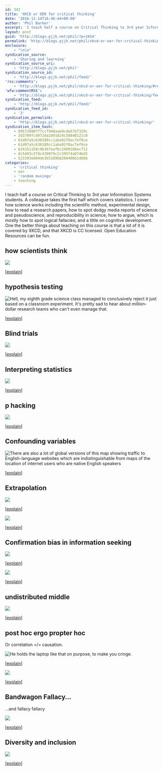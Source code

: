 ```yaml
---
id: 342
title: 'XKCD or OER for critical thinking'
date: '2016-11-14T16:46:44+00:00'
author: 'Phil Barker'
excerpt: 'I teach half a course on Critical Thinking to 3rd year Information Systems students. A colleague takes the first half which covers statistics. I cover how science works including&nbsp;the scientific method, experimental design, how to read a research papers, how to spot dodgy media reports of science and pseudoscience, and reproducibility in science;&nbsp;how to argue, &hellip; <a href="http://blogs.pjjk.net/phil/xkcd-or-oer-for-critical-thinking/">Continue reading <span>XKCD or OER for critical thinking</span> <span>&rarr;</span></a>'
layout: post
guid: 'http://blogs.pjjk.net/phil/?p=1654'
permalink: 'http://blogs.pjjk.net/phil/xkcd-or-oer-for-critical-thinking/'
enclosure:
    - "\n\n"
syndication_source:
    - 'Sharing and learning'
syndication_source_uri:
    - 'http://blogs.pjjk.net/phil'
syndication_source_id:
    - 'http://blogs.pjjk.net/phil/feed/'
'rss:comments':
    - 'http://blogs.pjjk.net/phil/xkcd-or-oer-for-critical-thinking/#respond'
'wfw:commentRSS':
    - 'http://blogs.pjjk.net/phil/xkcd-or-oer-for-critical-thinking/feed/'
syndication_feed:
    - 'http://blogs.pjjk.net/phil/feed/'
syndication_feed_id:
    - '2'
syndication_permalink:
    - 'http://blogs.pjjk.net/phil/xkcd-or-oer-for-critical-thinking/'
syndication_item_hash:
    - 895726007f7ccf948aae9c4e6767329c
    - 3d3709fcd972da2d91824c58848121c8
    - 61d07a5c630189cc1aba92f8ac7ef9ce
    - 61d07a5c630189cc1aba92f8ac7ef9ce
    - b24151158c9b3b7eafbc24091b6ec712
    - dc5493c2f8c439079c2c595f4a074bd5
    - 523193e084de3b5189b6268406b1db6b
categories:
    - 'critical thinking'
    - oer
    - 'random musings'
    - teaching
---
```


I teach half a course on Critical Thinking to 3rd year Information Systems students. A colleague takes the first half which covers statistics. I cover how science works including the scientific method, experimental design, how to read a research papers, how to spot dodgy media reports of science and pseudoscience, and reproducibility in science; how to argue, which is mostly how to spot logical fallacies; and a little on cognitive development. One the better things about teaching on this course is that a lot of it is covered by XKCD, and that XKCD is CC licensed. Open Education Resources can be fun.

## how scientists think

![](http://imgs.xkcd.com/comics/the_difference.png)

\[[explain](http://www.explainxkcd.com/wiki/index.php/242)\]

## hypothesis testing

![Hell, my eighth grade science class managed to conclusively reject it just based on a classroom experiment. It's pretty sad to hear about million-dollar research teams who can't even manage that.](http://imgs.xkcd.com/comics/null_hypothesis.png)

\[[explain](http://www.explainxkcd.com/wiki/index.php/892:_Null_Hypothesis)\]

## Blind trials

![](http://imgs.xkcd.com/comics/blind_trials.png)

\[[explain](http://www.explainxkcd.com/wiki/index.php/1462)\]

## Interpreting statistics

![](http://imgs.xkcd.com/comics/frequentists_vs_bayesians.png)

\[[explain](http://www.explainxkcd.com/wiki/index.php/1132)\]

## p hacking

![](http://imgs.xkcd.com/comics/p_values.png)

\[[explain](http://www.explainxkcd.com/wiki/index.php/1478:_P-Values)\]

## Confounding variables

![There are also a lot of global versions of this map showing traffic to English-language websites which are indistinguishable from maps of the location of internet users who are native English speakers](http://imgs.xkcd.com/comics/heatmap.png)

\[[explain](http://www.explainxkcd.com/wiki/index.php/1138:_Heatmap)\]

## Extrapolation

![](http://imgs.xkcd.com/comics/extrapolating.png)

\[[explain](http://www.explainxkcd.com/wiki/index.php/605:_Extrapolating)\]

![](http://imgs.xkcd.com/comics/sustainable.png)

\[[explain](http://www.explainxkcd.com/wiki/index.php/1007:_Sustainable)\]

## Confirmation bias in information seeking

![](http://imgs.xkcd.com/comics/the_flake_equation.png)

\[[explain](http://www.explainxkcd.com/wiki/index.php/718:_The_Flake_Equation)\]

![](http://imgs.xkcd.com/comics/significant.png)

\[[explain](https://www.explainxkcd.com/wiki/index.php/882:_Significant)\]

## undistributed middle

![](http://imgs.xkcd.com/comics/engineer_syllogism.png)

\[[explain](http://www.explainxkcd.com/wiki/index.php/1570)\]

## post hoc ergo propter hoc

Or correlation =/= causation.

![He holds the laptop like that on purpose, to make you cringe.](http://imgs.xkcd.com/comics/cell_phones.png)

\[[explain](http://www.explainxkcd.com/wiki/index.php/925:_Cell_Phones)\]


![](http://imgs.xkcd.com/comics/correlation.png)

\[[explain](http://www.explainxkcd.com/wiki/index.php/552:_Correlation)\]

## Bandwagon Fallacy…

…and fallacy fallacy

![](http://imgs.xkcd.com/comics/bridge.png)

\[[explain](http://www.explainxkcd.com/wiki/index.php/1170)\]

## Diversity and inclusion

![](http://imgs.xkcd.com/comics/how_it_works.png)

\[[explain](http://www.explainxkcd.com/wiki/index.php/385)\]